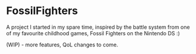 # FossilFighters

A project I started in my spare time, inspired by the battle system from one of my favourite childhood games, Fossil Fighters on the Nintendo DS :)

(WIP) - more features, QoL changes to come.  
